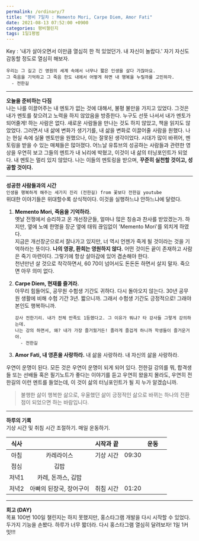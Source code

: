 ```yaml
---
permalink: /ordinary/7
title: "평비 7일차 : Memento Mori, Carpe Diem, Amor Fati"
date: 2021-08-13 07:52:00 +0900
categories: 평비챌린지
tags: 1일1평범
---  
```

Key : '내가 살아오면서 이만큼 열심히 한 적 있었던가. 내 자신이 놀랍다.' 자기 자신도 감동할 정도로 열심히 해보자.
```
우리는 그 길고 긴 영원의 세계 속에서 너무나 짧은 인생을 살다 가잖아요.
그 죽음을 기억하고 그 죽음 한도 내에서 어떻게 하면 내 행복을 누릴까를 고민하자.
  - 전한길
```

---
**오늘을 준비하는 다짐**  
나는 나를 이끌어주는 내 멘토가 없는 것에 대해서, 불평 불만을 가지고 있었다. 그것은 내가 멘토를 찾으려고 노력을 하지 않았음을 방증한다. 누구도 선뜻 나서서 내가 멘토가 되어줄게! 하는 사람은 없다. 새로운 사람들을 만나는 것도 하지 않았고, 책을 읽지도 않았었다. 그러면서 내 삶에 변화가 생기기를, 내 삶을 변화로 이끌어줄 사람을 원했다. 나는 현실 속에 실물 멘토만을 원했으나, 이는 잘못된 생각이었다. 시대가 많이 바뀌어, 멘토링을 받을 수 있는 매체들은 많아졌다. 어느날 유튜브의 성공하는 사람들과 관련한 영상을 우연히 보고 그들의 멘트가 내 뇌리에 박혔고, 이것이 내 삶의 터닝포인트가 되었다. 내 멘토는 멀리 있지 않았다. 나는 이들의 멘토링을 받으며, **꾸준히 실천할 것이고, 성공할 것이다.**

---
**성공한 사람들과의 시간**  
`인생을 행복하게 해주는 세가지 진리 (전한길) from 꽃보다 전한길 youtube`  
위대한 이야기들은 위대할수록 상식적이다. 이것을 실행하느냐 안하느냐에 달렸다.
1. **Memento Mori, 죽음을 기억하라.**  
  옛날 전쟁에서 승리하고 온 개선장군들, 얼마나 많은 칭송과 찬사를 받았겠는가. 하지만, 옆에 노예 한명을 장군 옆에 태워 끊임없이 'Memento Mori'를 외치게 하였다.  
  지금은 개선장군으로서 잘나가고 있지만, 너 역시 언젠가 죽게 될 것이라는 것을 기억하라는 뜻이다. **나의 영광, 환희는 영원하지 않다.** 어떤 것이든 끝이 존재하고 사람은 죽기 마련이다. 그렇기에 항상 살아감에 있어 겸손해야 한다.  
  천년만년 살 것으로 착각하면서, 60 70이 넘어서도 돈돈돈 하면서 살지 말자. 죽으면 아무 의미 없다.
2. **Carpe Diem, 현재를 즐겨라.**  
  아무리 힘들어도, 공무원 수험생 기간도 귀하다. 다시 돌아오지 않는다. 30년 공무원 생활에 비해 수험 기간 3년. 짧으니까. 그래서 수험생 기간도 긍정적으로! 그래야 본인도 행복하니까.

    ```
    강사 전한기리. 내가 전체 만족도 1등했다고. 그 이유가 뭐냐? 타 강사들 그렇게 강의하는데.
    나는 강의 하면서, 왜? 내가 가장 즐거웠거든! 졸라게 즐겁게 하니까 학생들이 즐거운거야.
      - 전한길
    ```
3. **Amor Fati, 내 영혼을 사랑하라.**
  내 삶을 사랑하라. 내 자신의 삶을 사랑하라.  

우연이 운명이 된다. 모든 것은 우연이 운명이 되게 되어 있다. 전한길 강의를 뭐, 합격생들 또는 선배들 혹은 필기노트가 좋다는 이야기를 듣고 우연히 왔을지 몰라도, 우연히 전한길의 이런 멘트를 들었는데, 이 것이 삶의 터닝포인트가 될 지 누가 알겠습니까.
> 불행한 삶이 행복한 삶으로, 우울했던 삶이 긍정적인 삶으로 바뀌는 하나의 전환점이 되었으면 하는 바람입니다.

---
**하루의 기록**  
기상 시간 및 취침 시간 조절하기. 매일 운동하기.  

| 식사 |  | 시작과 끝 |  | 운동 |  |
|:----:|:----:|:----:|:----:|:----:|:----:|
| 아침 | 카레라이스 | 기상 시간 | 09:30 |  |  |
| 점심 | 김밥 |  |  |  |  |
| 저녁1 | 카레, 돈까스, 김밥 |  |  |  |  |
| 저녁2 | 아빠의 된장국, 장어구이 | 취침 시간 | 01:20 |  |  |

---
**회고 (DAY)**  
목표 100번 100일 챌린지는 하지 못했지만, 홍스타그램 개발을 다시 시작할 수 있었다. 두가지 기능을 손봤다. 하루가 너무 짧더라. 다시 홍스타그램 열심히 달려보자! 1일 1커밋!!!